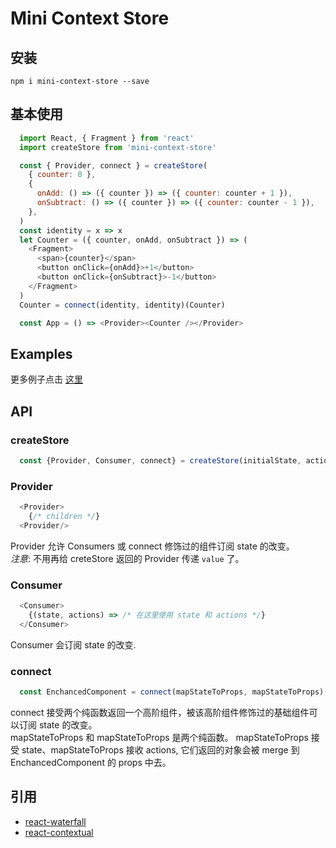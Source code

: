 # Mini Context Store

## 安装
`npm i mini-context-store --save`

## 基本使用
```js
  import React, { Fragment } from 'react'
  import createStore from 'mini-context-store'

  const { Provider, connect } = createStore(
    { counter: 0 },
    {
      onAdd: () => ({ counter }) => ({ counter: counter + 1 }),
      onSubtract: () => ({ counter }) => ({ counter: counter - 1 }),
    },
  )
  const identity = x => x
  let Counter = ({ counter, onAdd, onSubtract }) => (
    <Fragment>
      <span>{counter}</span>
      <button onClick={onAdd}>+1</button>
      <button onClick={onSubtract}>-1</button>
    </Fragment>
  )
  Counter = connect(identity, identity)(Counter)

  const App = () => <Provider><Counter /></Provider>
```

## Examples
  更多例子点击 [这里](https://github.com/beizhedenglong/mini-context-store/tree/master/examples)
## API
### createStore
```js
  const {Provider, Consumer, connect} = createStore(initialState, actions)
```
### Provider
```js
  <Provider>
    {/* children */}
  <Provider/>
```
Provider 允许 Consumers 或 connect 修饰过的组件订阅 state 的改变。 <br />
*注意*: 不用再给 creteStore 返回的 Provider 传递 `value` 了。

### Consumer
```js
  <Consumer>
    {(state, actions) => /* 在这里使用 state 和 actions */}
  </Consumer>
```
Consumer 会订阅 state 的改变. 

### connect
```js
  const EnchancedComponent = connect(mapStateToProps, mapStateToProps)(BaseComponent)
```
connect 接受两个纯函数返回一个高阶组件，被该高阶组件修饰过的基础组件可以订阅 state 的改变。 <br />
mapStateToProps 和 mapStateToProps 是两个纯函数。 mapStateToProps 接受 state、mapStateToProps 接收 actions, 它们返回的对象会被 merge 到 EnchancedComponent 的 props 中去。


## 引用
- [react-waterfall](https://github.com/didierfranc/react-waterfall)
- [react-contextual](https://github.com/drcmda/react-contextual)
